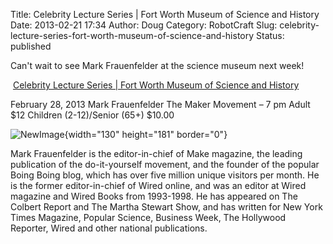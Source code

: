 Title: Celebrity Lecture Series | Fort Worth Museum of Science and History
Date: 2013-02-21 17:34
Author: Doug
Category: RobotCraft
Slug: celebrity-lecture-series-fort-worth-museum-of-science-and-history
Status: published

Can't wait to see Mark Frauenfelder at the science museum next week!

 [Celebrity Lecture Series \| Fort Worth Museum of Science and History](http://fwmsh.org/museum-lectures)

February 28, 2013 Mark Frauenfelder The Maker Movement – 7 pm Adult \$12 Children (2-12)/Senior (65+) \$10.00

![NewImage](http://robotcraft.org/wp-content/uploads/2013/02/NewImage3.png "NewImage.png"){width="130" height="181" border="0"}

Mark Frauenfelder is the editor-in-chief of Make magazine, the leading publication of the do-it-yourself movement, and the founder of the popular Boing Boing blog, which has over five million unique visitors per month. He is the former editor-in-chief of Wired online, and was an editor at Wired magazine and Wired Books from 1993-1998. He has appeared on The Colbert Report and The Martha Stewart Show, and has written for New York Times Magazine, Popular Science, Business Week, The Hollywood Reporter, Wired and other national publications.
